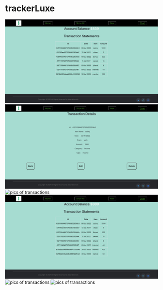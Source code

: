 # trackerLuxe

<img src="alltransactions.png" alt="pics of transactions"/>

<img src="transactiondetails.png" alt="pics of transactions"/>

<img src="newransactions.png" alt="pics of transactions"/>


<img src="addedtrans.png" alt="pics of transactions"/>


<img src="edittransactions.png" alt="pics of transactions"/>

<img src="chart.png" alt="pics of transactions"/>
